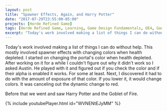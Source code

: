 ```yaml
---
layout: post
title: "Spawner Effects, Again, and Harry Potter"
date: "2017-07-29T23:55:00-05:00"
projects: [Horde Refined Game]
tags: [Horde Refined Game, Learning, Game Design Fundamentals, UE4, Gauntlet, Hyrule Warriors, Level Design, Materials, Animation, Controls, Attack Design, Effects, Film, Harry Potter]
excerpt: "Today's work involved making a list of things I can do without help."
---
```


Today's work involved making a list of things I can do without help. This mostly involved spawner effects with changing colors when health depleted. I started on changing the portal's color when health depleted. After working on it for a while I couldn't figure out why it didn't work so I asked Austin. He played with it and figured out if you check the color and if their alpha is enabled it works. For some at least. Next, I discovered it had to do with the amount of exposure of that color. If you lower it, it would change colors. It was canceling out the dynamic change to red.

Before that we went and saw Harry Potter and the Goblet of Fire.

{% include youtubePlayer.html id="WVNENtEJyMM" %}